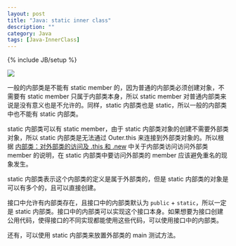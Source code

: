 ```yaml
---
layout: post
title: "Java: static inner class"
description: ""
category: Java
tags: [Java-InnerClass]
---
```

{% include JB/setup %}

![](https://farm2.staticflickr.com/1651/23293777973_188ed6b8c0_o_d.png)

一般的内部类是不能有 static member 的，因为普通的内部类必须创建对象，不需要有 static member 只属于内部类本身，所以 static member 对普通内部类来说是没有意义也是不允许的。同样，static 内部类也是 static，所以一般的内部类中也不能有 static 内部类。  

static 内部类可以有 static member，由于 static 内部类对象的创建不需要外部类对象，所以 static 内部类是无法通过 Outer.this 来连接到外部类对象的。所以根据 [内部类：对外部类的访问及 .this 和 .new](/java/2009/04/05/inner-class-this-and-new) 中关于内部类访问访问外部类 member 的说明，在 static 内部类中要访问外部类的 member 应该避免重名的现象发生。  

static 内部类表示这个内部类的定义是属于外部类的，但是 static 内部类的对象是可以有多个的，且可以直接创建。  

接口中允许有内部类存在，且接口中的内部类默认为 `public` + `static`，所以一定是 static 内部类。接口中的内部类可以实现这个接口本身。如果想要为接口创建公用代码，使得接口的不同实现都能使用这些代码，可以使用接口中的内部类。  

还有，可以使用 static 内部类来放置外部类的 main 测试方法。  